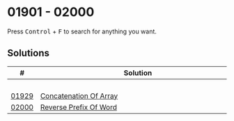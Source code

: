 # 01901 - 02000

Press <kbd>Control</kbd> + <kbd>F</kbd> to search for anything you want.

## Solutions
| # | Solution | Topic | Difficulty |
| --- | --- | --- | --- |
| | &emsp;&emsp;&emsp;&emsp;&emsp;&emsp;&emsp;&emsp;&emsp;&emsp;&emsp;&emsp;&emsp;&emsp;&emsp;&emsp;&emsp;&emsp;&emsp;&emsp;&emsp;&emsp;&emsp;&emsp;&emsp;&emsp;&emsp;&emsp; | &emsp;&emsp;&emsp;&emsp;&emsp;&emsp;&emsp;&emsp;&emsp;&emsp; | |  
| [01929](https://leetcode.com/problems/concatenation-of-array/) | [Concatenation Of Array](01929-concatenation-of-array.cpp) | `Array` | Easy |  
| [02000](https://leetcode.com/problems/reverse-prefix-of-word/) | [Reverse Prefix Of Word](02000-reverse-prefix-of-word.cpp) | `String` | Easy |  
